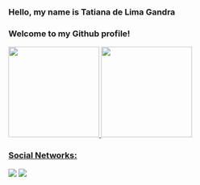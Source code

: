 ### Hello, my name is Tatiana de Lima Gandra

### Welcome to my Github profile!

<div>
  <a href="https://github.com/tatylima">
  <img height="180em" src="https://github-readme-stats.vercel.app/api/top-langs/?username=wheslleyrimar&layout=compact&langs_count=7&theme=dracula"/>
  <img height="180em" src="https://github-readme-stats.vercel.app/api?username=tatylima&show_icons=true&theme=dracula&include_all_commits=true&count_private=true"/>
</div>
  
### Social Networks:

<div>
  
  <a href="https://instagram.com/tat457b" target="_blank"><img src="https://img.shields.io/badge/-Instagram-%23E4405F?style=for-the-badge&logo=instagram&logoColor=white" target="_blank"></a>
  <a href="https://www.linkedin.com/in/tatiana-gandra67b114203" target="_blank"><img src="https://img.shields.io/badge/-LinkedIn-%230077B5?style=for-the-badge&logo=linkedin&logoColor=white" target="_blank"></a>   
</div>
